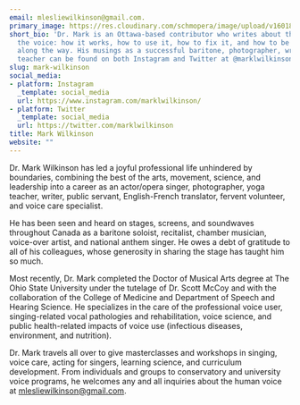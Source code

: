 ```yaml
---
email: mlesliewilkinson@gmail.com.
primary_image: https://res.cloudinary.com/schmopera/image/upload/v1601844774/media/2020/10/FBB7369C-B960-4974-9C32-5697158C26C7-removebg_mkaftv.jpg
short_bio: 'Dr. Mark is an Ottawa-based contributor who writes about the science of
  the voice: how it works, how to use it, how to fix it, and how to be a human being
  along the way. His musings as a successful baritone, photographer, writer, and yoga
  teacher can be found on both Instagram and Twitter at @marklwilkinson.'
slug: mark-wilkinson
social_media:
- platform: Instagram
  _template: social_media
  url: https://www.instagram.com/marklwilkinson/
- platform: Twitter
  _template: social_media
  url: https://twitter.com/marklwilkinson
title: Mark Wilkinson
website: ""
---
```

Dr. Mark Wilkinson has led a joyful professional life unhindered by boundaries, combining the best of the arts, movement, science, and leadership into a career as an actor/opera singer, photographer, yoga teacher, writer, public servant, English-French translator, fervent volunteer, and voice care specialist.

He has been seen and heard on stages, screens, and soundwaves throughout Canada as a baritone soloist, recitalist, chamber musician, voice-over artist, and national anthem singer. He owes a debt of gratitude to all of his colleagues, whose generosity in sharing the stage has taught him so much.

Most recently, Dr. Mark completed the Doctor of Musical Arts degree at The Ohio State University under the tutelage of Dr. Scott McCoy and with the collaboration of the College of Medicine and Department of Speech and Hearing Science. He specializes in the care of the professional voice user, singing-related vocal pathologies and rehabilitation, voice science, and public health-related impacts of voice use (infectious diseases, environment, and nutrition).

Dr. Mark travels all over to give masterclasses and workshops in singing, voice care, acting for singers, learning science, and curriculum development. From individuals and groups to conservatory and university voice programs, he welcomes any and all inquiries about the human voice at [mlesliewilkinson@gmail.com](mailto:mlesliewilkinson@gmail.com.).